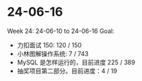# 24-06-16
Week 24: 24-06-10 to 24-06-16
Goal:
- 力扣面试 150: 120 / 150
- 小林图解操作系统: 7 / 743
- MySQL 是怎样运行的，目前进度 225 / 389
- 抽奖项目第二部分。目前进度：4 / 19
